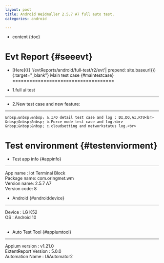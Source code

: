 ```yaml
---
layout: post
title: Android Weidmuller 2.5.7 A7 full auto test.
categories: android

---
```

* content
{:toc}

Evt Report  {#seeevt}
====================================
 + [Here]({{ '/evtReports/android/full-test/r2/evt'| prepend: site.baseurl}}){:target="_blank"}
Main test case {#maintestcase}
====================================
 
+ 1.full ui test
------------------------------------
+ 2.New test case and new feature:<br>
------------------------------------
    &nbsp;&nbsp;&nbsp; a.I/O detail test case and log : DI,DO,AI,RTU<br>
    &nbsp;&nbsp;&nbsp; b.Force mode test case and log.<br>
    &nbsp;&nbsp;&nbsp; c.cloudsetting and networkstatus log.<br>


Test environment {#testenviorment}
====================================
+ Test app info  {#appinfo}
------------------------------------
  App name : Iot Terminal Block <br>
  Package name: com.oringmet.wm  <br>
  Version name: 2.5.7 A7  <br>
  Version code: 8 

+ Android   {#androiddevice}
------------------------------------
  Device : LG K52 <br>
  OS : Android 10 <br><br>
+ Auto Test Tool   {#appiumtool}
------------------------------------
  Appium version : v1.21.0 <br>
  ExtentReport Version : 5.0.0 <br>
  Automation Name  : UiAutomator2 <br><br>

